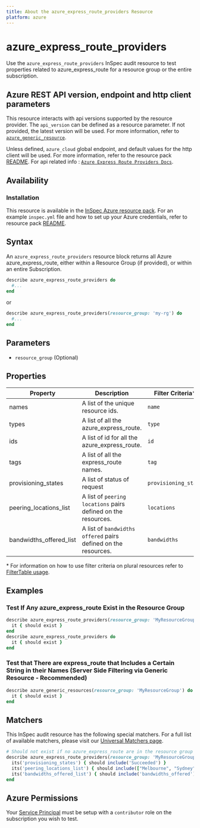 ```yaml
---
title: About the azure_express_route_providers Resource
platform: azure
---
```


# azure_express_route_providers

Use the `azure_express_route_providers` InSpec audit resource to test properties related to azure_express_route for a resource group or the entire subscription.

## Azure REST API version, endpoint and http client parameters

This resource interacts with api versions supported by the resource provider.
The `api_version` can be defined as a resource parameter.
If not provided, the latest version will be used.
For more information, refer to [`azure_generic_resource`](azure_generic_resource.md).

Unless defined, `azure_cloud` global endpoint, and default values for the http client will be used.
For more information, refer to the resource pack [README](../../README.md).
For api related info : [`Azure Express Route Providers Docs`](https://docs.microsoft.com/en-us/rest/api/expressroute/express-route-service-providers/list).

## Availability

### Installation

This resource is available in the [InSpec Azure resource pack](https://github.com/inspec/inspec-azure). 
For an example `inspec.yml` file and how to set up your Azure credentials, refer to resource pack [README](../../README.md#Service-Principal).

## Syntax

An `azure_express_route_providers` resource block returns all Azure azure_express_route, either within a Resource Group (if provided), or within an entire Subscription.
```ruby
describe azure_express_route_providers do
  #...
end
```
or
```ruby
describe azure_express_route_providers(resource_group: 'my-rg') do
  #...
end
```
## Parameters

- `resource_group` (Optional)

## Properties

|Property       | Description                                                                          | Filter Criteria<superscript>*</superscript> |
|---------------|--------------------------------------------------------------------------------------|-----------------|
| names           | A list of the unique resource ids.                                                   | `name`            |
| types      | A list of all the azure_express_route.                                | `type`       |
| ids    | A list of id for all the azure_express_route.                                   | `id`    |
| tags      | A list of all the express_route names.                                             | `tag`          |
| provisioning_states     | A list of status of request| `provisioning_state`|
| peering_locations_list          | A list of `peering locations` pairs defined on the resources.                                | `locations`          |
| bandwidths_offered_list          | A list of `bandwidths offered` pairs defined on the resources.                                | `bandwidths`          |
  
<superscript>*</superscript> For information on how to use filter criteria on plural resources refer to [FilterTable usage](https://github.com/inspec/inspec/blob/master/dev-docs/filtertable-usage.md).
  
## Examples

### Test If Any azure_express_route Exist in the Resource Group
```ruby
describe azure_express_route_providers(resource_group: 'MyResourceGroup') do
  it { should exist }
end
describe azure_express_route_providers do
  it { should exist }
end
``` 
### Test that There are express_route that Includes a Certain String in their Names (Server Side Filtering via Generic Resource - Recommended)   
```ruby
describe azure_generic_resources(resource_group: 'MyResourceGroup') do
  it { should exist }
end
```
## Matchers

This InSpec audit resource has the following special matchers. For a full list of available matchers, please visit our [Universal Matchers page](https://www.inspec.io/docs/reference/matchers/).


```ruby
# Should not exist if no azure_express_route are in the resource group
describe azure_express_route_providers(resource_group: 'MyResourceGroup') do
  its('provisioning_states') { should include('Succeeded') }
  its('peering_locations_list') { should include(["Melbourne", "Sydney"]) }
  its('bandwidths_offered_list') { should include('bandwidths_offered') }
end
```
## Azure Permissions

Your [Service Principal](https://docs.microsoft.com/en-us/azure/azure-resource-manager/resource-group-create-service-principal-portal) must be setup with a `contributor` role on the subscription you wish to test.
